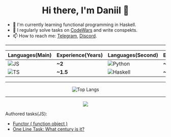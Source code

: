 <h1 align="center">Hi there, I'm Daniil 👀</h1>

- 🌱 I'm currently learning functional programming in Haskell.
- 📝 I regularly solve tasks on [CodeWars](https://www.codewars.com/users/Lambdius) and write conspekts.
- 📫 How to reach me: [Telegram](https://t.me/javascriptizer01), [Discord](https://discord.gg/pCtbebrDts).

---

<div align="center">

| Languages(Main) | Experience(Years) | Languages(Second) | Experience(Years) |
| :-------------- | ----------------- | ----------------- | ----------------- |
| ![JS](https://img.shields.io/badge/-JS-0E111A?style=for-the-badge&logo=JavaScript&logoColor=FEB31E) | **~2** | ![Python](https://img.shields.io/badge/-Python-0E111A?style=for-the-badge&logo=python&logoColor=7DC8FE)    | **~1** |
| ![TS](https://img.shields.io/badge/-TS-161B22?style=for-the-badge&logo=TypeScript&logoColor=0198C2) | **~1.5** | ![Haskell](https://img.shields.io/badge/-Haskell-161B22?style=for-the-badge&logo=Haskell&logoColor=999999) | **~0.5** |

---

![Top Langs](https://github-readme-stats.vercel.app/api/top-langs?username=Lambdius&theme=github_dark&layout=compact&hide=HTML,CSS,Smarty)

---

<img src="https://www.codewars.com/users/Lambdius/badges/large">

</div>

Authored tasks(JS):
- [Functor ( function object )](https://www.codewars.com/kata/62af4b8d032cd2004be98e7b)
- [One Line Task: What century is it?](https://www.codewars.com/kata/62a8c5d9936a4a005c0b6a32)
